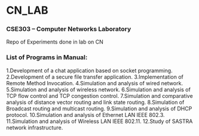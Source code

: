 # CN_LAB
### CSE303 – Computer Networks  Laboratory
Repo of Experiments done in lab on CN

### List of Programs in Manual:
1.Development of a chat application based on socket programming.
2.Development of a secure file transfer application.
3.Implementation of Remote Method Invocation.
4.Simulation and analysis of wired network.
5.Simulation and analysis of wireless network.
6.Simulation and analysis of TCP flow control and TCP congestion control.
7.Simulation and comparative analysis of distance vector routing and link state
  routing.
8.Simulation of Broadcast routing and multicast routing.
9.Simulation and analysis of DHCP protocol.
10.Simulation and analysis of Ethernet LAN IEEE 802.3.
11.Simulation and analysis of Wireless LAN IEEE 802.11.
12.Study of SASTRA network infrastructure.
